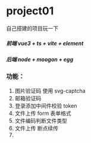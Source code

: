 # project01

自己搭建的项目玩一下

##### 前端 vue3 + ts  + vite + element

##### 后端 node + moogon + egg

### 功能：
1. 图片验证码 使用 svg-captcha
2. 邮箱验证码
3. 登录添加中间件校验 token
4. 文件上传 form 表单格式
5. 文件编码判断文件类型
6. 文件上传 断点续传
7. 

